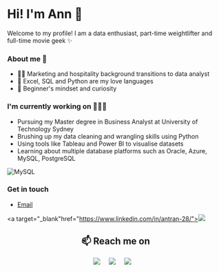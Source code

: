 # Hi! I'm Ann 👋 

Welcome to my profile! I am a data enthusiast, part-time weightlifter and full-time movie geek ✨

### About me 🌱

- 💁‍♀️ Marketing and hospitality background transitions to data analyst
- 📖 Excel, SQL and Python are my love languages
- 🧠 Beginner's mindset and curiosity

### I'm currently working on 🚴🏻‍♀️

- Pursuing my Master degree in Business Analyst at University of Technology Sydney
- Brushing up my data cleaning and wrangling skills using Python
- Using tools like Tableau and Power BI to visualise datasets
- Learning about multiple database platforms such as Oracle, Azure, MySQL, PostgreSQL

![MySQL](https://img.shields.io/badge/mysql-%2300f.svg?style=for-the-badge&logo=mysql&logoColor=white)

### Get in touch
- [Email](tranthuyan.198@gmail.com)

<a target="_blank"href="https://www.linkedin.com/in/antran-28/"><img src="https://img.shields.io/badge/linkedin-%230077B5.svg?&style=for-the-badge&logo=linkedin&logoColor=white" /></a>&nbsp;&nbsp;&nbsp;&nbsp;  

<h2  align="center">📫 Reach me on</h2>
<p align="center">
  <a target="_blank"href="https://www.linkedin.com/in/antran-28/"><img src="https://img.shields.io/badge/linkedin-%230077B5.svg?&style=for-the-badge&logo=linkedin&logoColor=white" /></a>&nbsp;&nbsp;&nbsp;&nbsp;
  <a target="_blank"href="https://twitter.com/ileriayooo"><img src="https://img.shields.io/badge/twitter-%231DA1F2.svg?&style=for-the-badge&logo=twitter&logoColor=white" /></a>&nbsp;&nbsp;&nbsp;&nbsp;
  <a href="mailto:ileriayoadebiyi@gmail.com?subject=Hello%20Ileri,%20From%20Github"><img src="https://img.shields.io/badge/gmail-%23D14836.svg?&style=for-the-badge&logo=gmail&logoColor=white" /></a>&nbsp;&nbsp;&nbsp;&nbsp;
</p>





<!--
**antran28/antran28** is a ✨ _special_ ✨ repository because its `README.md` (this file) appears on your GitHub profile.

Here are some ideas to get you started:

- 🔭 I’m currently working on ...
- 🌱 I’m currently learning ...
- 👯 I’m looking to collaborate on ...
- 🤔 I’m looking for help with ...
- 💬 Ask me about ...
- 📫 How to reach me: ...
- 😄 Pronouns: ...
- ⚡ Fun fact: ...
-->
